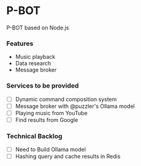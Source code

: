 # P-BOT
P-BOT based on Node.js 

### Features
- Music playback
- Data research
- Message broker

### Services to be provided
- [ ] Dynamic command composition system
- [ ] Message broker with @puzzler's Ollama model
- [ ] Playing music from YouTube
- [ ] Find results from Google

### Technical Backlog
- [ ] Need to Build Ollama model
- [ ] Hashing query and cache results in Redis